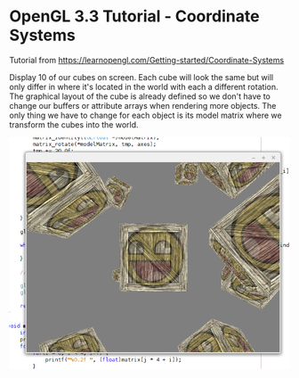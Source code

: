 # OpenGL 3.3 Tutorial - Coordinate Systems

Tutorial from https://learnopengl.com/Getting-started/Coordinate-Systems

Display 10 of our cubes on screen. Each cube will look the same but will only differ in where it's located in the world with each a different rotation. 
The graphical layout of the cube is already defined so we don't have to change our buffers or attribute arrays when rendering more objects. 
The only thing we have to change for each object is its model matrix where we transform the cubes into the world. 

![alt text](https://github.com/tapin13/openGL-3-3-examples/blob/master/tutorial62_ten_3dcubes/Screenshot.png)

